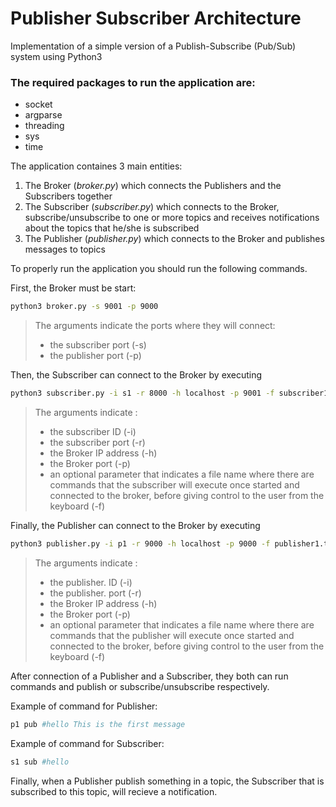 # Publisher Subscriber Architecture

Implementation of a simple version of a Publish-Subscribe (Pub/Sub) system using Python3

### The required packages to run the application are:

- socket
- argparse
- threading
- sys
- time

The application containes 3 main entities:

1. The Broker (_broker.py_) which connects the Publishers and the Subscribers together
2. The Subscriber (_subscriber.py_) which connects to the Broker, subscribe/unsubscribe to one or more topics and receives notifications about the topics that he/she is subscribed
3. The Publisher (_publisher.py_) which connects to the Broker and publishes messages to topics

To properly run the application you should run the following commands.

First, the Broker must be start:

```sh
python3 broker.py -s 9001 -p 9000
```

> The arguments indicate the ports where they will connect:
>
> - the subscriber port (-s)
> - the publisher port (-p)

Then, the Subscriber can connect to the Broker by executing

```sh
python3 subscriber.py -i s1 -r 8000 -h localhost -p 9001 -f subscriber1.txt
```

> The arguments indicate :
>
> - the subscriber ID (-i)
> - the subscriber port (-r)
> - the Broker IP address (-h)
> - the Broker port (-p)
> - an optional parameter that indicates a file name where there are commands that the subscriber will execute once started and connected to the broker, before giving control to the user from the keyboard (-f)

Finally, the Publisher can connect to the Broker by executing

```sh
python3 publisher.py -i p1 -r 9000 -h localhost -p 9000 -f publisher1.txt
```

> The arguments indicate :
>
> - the publisher. ID (-i)
> - the publisher. port (-r)
> - the Broker IP address (-h)
> - the Broker port (-p)
> - an optional parameter that indicates a file name where there are commands that the publisher will execute once started and connected to the broker, before giving control to the user from the keyboard (-f)

After connection of a Publisher and a Subscriber, they both can run commands and publish or subscribe/unsubscribe respectively.

Example of command for Publisher:

```sh
p1 pub #hello This is the first message
```

Example of command for Subscriber:

```sh
s1 sub #hello
```

Finally, when a Publisher publish something in a topic, the Subscriber that is subscribed to this topic, will recieve a notification.
